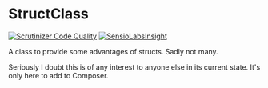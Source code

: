 # StructClass

[![Scrutinizer Code Quality](https://scrutinizer-ci.com/g/patternseek/structclass/badges/quality-score.png?b=master)](https://scrutinizer-ci.com/g/patternseek/structclass/?branch=master) [![SensioLabsInsight](https://insight.sensiolabs.com/projects/7d61a116-b8f6-4083-bc18-79817cc44ca6/mini.png)](https://insight.sensiolabs.com/projects/7d61a116-b8f6-4083-bc18-79817cc44ca6)

A class to provide some advantages of structs. Sadly not many.

Seriously I doubt this is of any interest to anyone else in its current state. It's only here to add to Composer.
